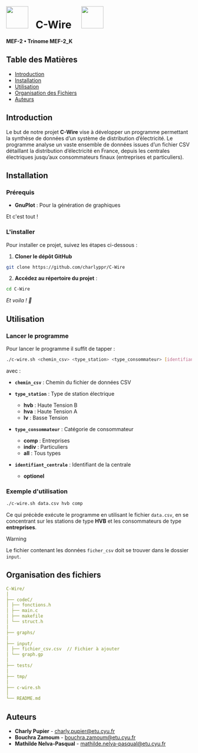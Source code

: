 # <img width="60" src="https://cdn-icons-png.flaticon.com/512/1534/1534189.png">&nbsp;&nbsp; C-Wire &nbsp;&nbsp; <img width="60" src="https://cdn-icons-png.flaticon.com/512/1534/1534189.png">&nbsp;&nbsp;

**MEF-2 • Trinome MEF-2_K**

## Table des Matières 
- [Introduction](#introduction)
- [Installation](#installation)
- [Utilisation](#utilisation)
- [Organisation des Fichiers](#organisation-des-fichiers)
- [Auteurs](#auteurs)

## Introduction

Le but de notre projet **C-Wire** vise à développer un programme permettant la synthèse de données d’un système de distribution d’électricité. Le programme analyse un vaste ensemble de données issues d’un fichier CSV détaillant la distribution d’électricité en France, depuis les centrales électriques jusqu’aux consommateurs finaux (entreprises et particuliers).

## Installation

### Prérequis

- **GnuPlot** : Pour la génération de graphiques  
  
Et c'est tout !

### L'installer

Pour installer ce projet, suivez les étapes ci-dessous :

1. **Cloner le dépôt GitHub**
```bash
git clone https://github.com/charlyppr/C-Wire
```

2. **Accédez au répertoire du projet** :
```bash
cd C-Wire
```

*Et voila ! 🎉*

## Utilisation

### Lancer le programme

Pour lancer le programme il suffit de tapper :

```bash
./c-wire.sh <chemin_csv> <type_station> <type_consommateur> [identifiant_centrale]
```

avec :

- **`chemin_csv`** : Chemin du fichier de données CSV

- **`type_station`** : Type de station électrique
    - **hvb** : Haute Tension B
    - **hva** : Haute Tension A
    - **lv** : Basse Tension

- **`type_consommateur`**  : Catégorie de consommateur
    - **comp** : Entreprises
    - **indiv** : Particuliers
    - **all** : Tous types

- **`identifiant_centrale`** : Identifiant de la centrale  
    - **optionel**

### Exemple d'utilisation
```bash
./c-wire.sh data.csv hvb comp
```

Ce qui précède exécute le programme en utilisant le fichier `data.csv`, en se concentrant sur les stations de type **HVB** et les consommateurs de type **entreprises**.

> [!WARNING] 
> Le fichier contenant les données `ficher_csv` doit se trouver dans le dossier `input`.  

## Organisation des fichiers

```yaml
C-Wire/
│ 
├── codeC/ 
│ ├── fonctions.h 
│ ├── main.c 
│ ├── makefile 
│ └── struct.h 
│ 
├── graphs/ 
│ 
├── input/ 
│ ├── fichier_csv.csv  // Fichier à ajouter
│ └── graph.gp 
│ 
├── tests/ 
│ 
├── tmp/ 
│ 
├── c-wire.sh 
│ 
└── README.md
```

## Auteurs

- **Charly Pupier** - [charly.pupier@etu.cyu.fr](mailto:charly.pupier@etu.cyu.fr)
- **Bouchra Zamoum** - [bouchra.zamoum@etu.cyu.fr](mailto:bouchra.zamoum@etu.cyu.fr)
- **Mathilde Nelva-Pasqual** - [mathilde.nelva-pasqual@etu.cyu.fr](mailto:mathilde.nelva-pasqual@etu.cyu.fr)
